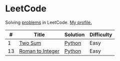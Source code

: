 # LeetCode

Solving [problems](https://leetcode.com/problemset/all/) in LeetCode. [My profile.](https://leetcode.com/lesskop/)

| #   | Title                                                               | Solution                                | Difficulty |
|-----|---------------------------------------------------------------------|-----------------------------------------|------------|
| 1   | [Two Sum](https://leetcode.com/problems/two-sum/)                   | [Python](python/1_two_sum.py)           | Easy       |
| 13  | [Roman to Integer](https://leetcode.com/problems/roman-to-integer/) | [Python](python/13_roman_to_integer.py) | Easy       |